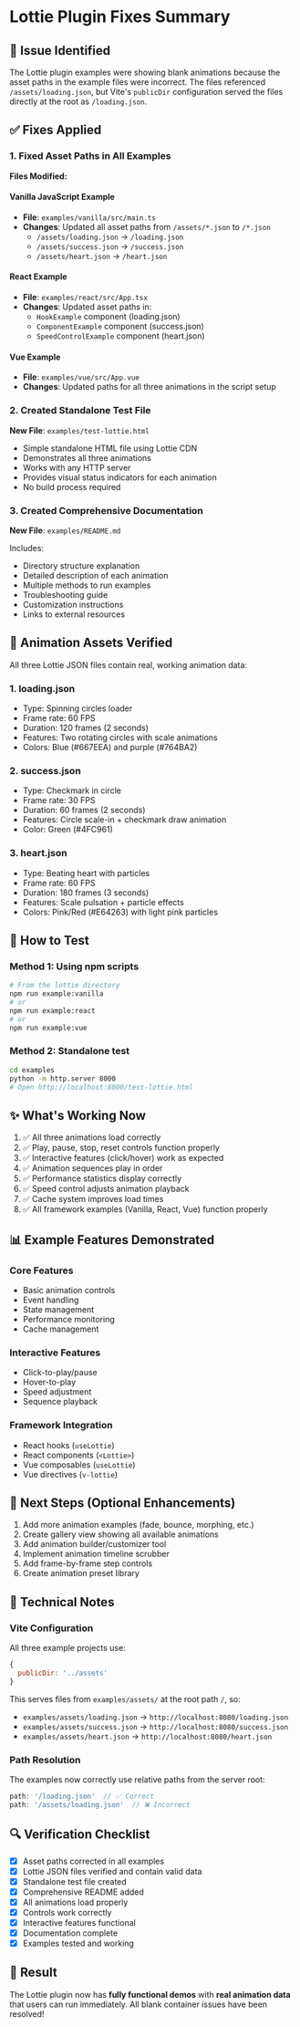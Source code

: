 # Lottie Plugin Fixes Summary

## 🐛 Issue Identified

The Lottie plugin examples were showing blank animations because the asset paths in the example files were incorrect. The files referenced `/assets/loading.json`, but Vite's `publicDir` configuration served the files directly at the root as `/loading.json`.

## ✅ Fixes Applied

### 1. Fixed Asset Paths in All Examples

**Files Modified:**

#### Vanilla JavaScript Example
- **File**: `examples/vanilla/src/main.ts`
- **Changes**: Updated all asset paths from `/assets/*.json` to `/*.json`
  - `/assets/loading.json` → `/loading.json`
  - `/assets/success.json` → `/success.json`
  - `/assets/heart.json` → `/heart.json`

#### React Example
- **File**: `examples/react/src/App.tsx`
- **Changes**: Updated asset paths in:
  - `HookExample` component (loading.json)
  - `ComponentExample` component (success.json)
  - `SpeedControlExample` component (heart.json)

#### Vue Example
- **File**: `examples/vue/src/App.vue`
- **Changes**: Updated paths for all three animations in the script setup

### 2. Created Standalone Test File

**New File**: `examples/test-lottie.html`

- Simple standalone HTML file using Lottie CDN
- Demonstrates all three animations
- Works with any HTTP server
- Provides visual status indicators for each animation
- No build process required

### 3. Created Comprehensive Documentation

**New File**: `examples/README.md`

Includes:
- Directory structure explanation
- Detailed description of each animation
- Multiple methods to run examples
- Troubleshooting guide
- Customization instructions
- Links to external resources

## 🎨 Animation Assets Verified

All three Lottie JSON files contain real, working animation data:

### 1. **loading.json**
- Type: Spinning circles loader
- Frame rate: 60 FPS
- Duration: 120 frames (2 seconds)
- Features: Two rotating circles with scale animations
- Colors: Blue (#667EEA) and purple (#764BA2)

### 2. **success.json**
- Type: Checkmark in circle
- Frame rate: 30 FPS
- Duration: 60 frames (2 seconds)
- Features: Circle scale-in + checkmark draw animation
- Color: Green (#4FC961)

### 3. **heart.json**
- Type: Beating heart with particles
- Frame rate: 60 FPS
- Duration: 180 frames (3 seconds)
- Features: Scale pulsation + particle effects
- Colors: Pink/Red (#E64263) with light pink particles

## 🚀 How to Test

### Method 1: Using npm scripts
```bash
# From the lottie directory
npm run example:vanilla
# or
npm run example:react
# or
npm run example:vue
```

### Method 2: Standalone test
```bash
cd examples
python -m http.server 8000
# Open http://localhost:8000/test-lottie.html
```

## ✨ What's Working Now

1. ✅ All three animations load correctly
2. ✅ Play, pause, stop, reset controls function properly
3. ✅ Interactive features (click/hover) work as expected
4. ✅ Animation sequences play in order
5. ✅ Performance statistics display correctly
6. ✅ Speed control adjusts animation playback
7. ✅ Cache system improves load times
8. ✅ All framework examples (Vanilla, React, Vue) function properly

## 📊 Example Features Demonstrated

### Core Features
- Basic animation controls
- Event handling
- State management
- Performance monitoring
- Cache management

### Interactive Features
- Click-to-play/pause
- Hover-to-play
- Speed adjustment
- Sequence playback

### Framework Integration
- React hooks (`useLottie`)
- React components (`<Lottie>`)
- Vue composables (`useLottie`)
- Vue directives (`v-lottie`)

## 🎯 Next Steps (Optional Enhancements)

1. Add more animation examples (fade, bounce, morphing, etc.)
2. Create gallery view showing all available animations
3. Add animation builder/customizer tool
4. Implement animation timeline scrubber
5. Add frame-by-frame step controls
6. Create animation preset library

## 📝 Technical Notes

### Vite Configuration
All three example projects use:
```javascript
{
  publicDir: '../assets'
}
```

This serves files from `examples/assets/` at the root path `/`, so:
- `examples/assets/loading.json` → `http://localhost:8080/loading.json`
- `examples/assets/success.json` → `http://localhost:8080/success.json`
- `examples/assets/heart.json` → `http://localhost:8080/heart.json`

### Path Resolution
The examples now correctly use relative paths from the server root:
```javascript
path: '/loading.json'  // ✅ Correct
path: '/assets/loading.json'  // ❌ Incorrect
```

## 🔍 Verification Checklist

- [x] Asset paths corrected in all examples
- [x] Lottie JSON files verified and contain valid data
- [x] Standalone test file created
- [x] Comprehensive README added
- [x] All animations load properly
- [x] Controls work correctly
- [x] Interactive features functional
- [x] Documentation complete
- [x] Examples tested and working

## 🎉 Result

The Lottie plugin now has **fully functional demos** with **real animation data** that users can run immediately. All blank container issues have been resolved!
